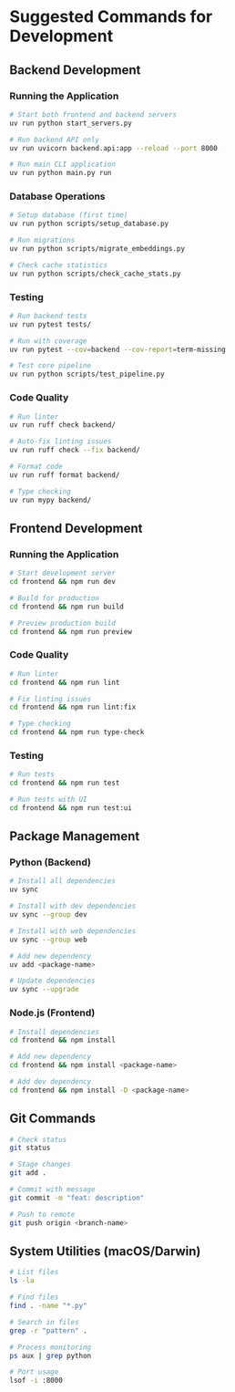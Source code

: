# Suggested Commands for Development

## Backend Development

### Running the Application
```bash
# Start both frontend and backend servers
uv run python start_servers.py

# Run backend API only
uv run uvicorn backend.api:app --reload --port 8000

# Run main CLI application
uv run python main.py run
```

### Database Operations
```bash
# Setup database (first time)
uv run python scripts/setup_database.py

# Run migrations
uv run python scripts/migrate_embeddings.py

# Check cache statistics
uv run python scripts/check_cache_stats.py
```

### Testing
```bash
# Run backend tests
uv run pytest tests/

# Run with coverage
uv run pytest --cov=backend --cov-report=term-missing

# Test core pipeline
uv run python scripts/test_pipeline.py
```

### Code Quality
```bash
# Run linter
uv run ruff check backend/

# Auto-fix linting issues
uv run ruff check --fix backend/

# Format code
uv run ruff format backend/

# Type checking
uv run mypy backend/
```

## Frontend Development

### Running the Application
```bash
# Start development server
cd frontend && npm run dev

# Build for production
cd frontend && npm run build

# Preview production build
cd frontend && npm run preview
```

### Code Quality
```bash
# Run linter
cd frontend && npm run lint

# Fix linting issues
cd frontend && npm run lint:fix

# Type checking
cd frontend && npm run type-check
```

### Testing
```bash
# Run tests
cd frontend && npm run test

# Run tests with UI
cd frontend && npm run test:ui
```

## Package Management

### Python (Backend)
```bash
# Install all dependencies
uv sync

# Install with dev dependencies
uv sync --group dev

# Install with web dependencies
uv sync --group web

# Add new dependency
uv add <package-name>

# Update dependencies
uv sync --upgrade
```

### Node.js (Frontend)
```bash
# Install dependencies
cd frontend && npm install

# Add new dependency
cd frontend && npm install <package-name>

# Add dev dependency
cd frontend && npm install -D <package-name>
```

## Git Commands
```bash
# Check status
git status

# Stage changes
git add .

# Commit with message
git commit -m "feat: description"

# Push to remote
git push origin <branch-name>
```

## System Utilities (macOS/Darwin)
```bash
# List files
ls -la

# Find files
find . -name "*.py"

# Search in files
grep -r "pattern" .

# Process monitoring
ps aux | grep python

# Port usage
lsof -i :8000
```